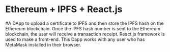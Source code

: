 # Ethereum + IPFS + React.js

#A DApp to upload a certificate to IPFS and then store the IPFS hash on the Ethereum blockchain. Once the IPFS hash number is sent to the Ethereum blockchain, the user will receive a transaction receipt. React.js framework is used to make a front-end. This Dapp works with any user who has MetaMask installed in their browser.

